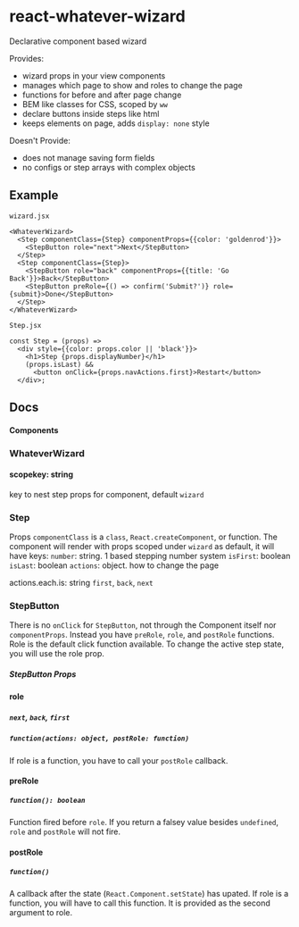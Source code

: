 # react-whatever-wizard
Declarative component based wizard

Provides:
- wizard props in your view components
- manages which page to show and roles to change the page
- functions for before and after page change
- BEM like classes for CSS, scoped by `ww`
- declare buttons inside steps like html
- keeps elements on page, adds `display: none` style

Doesn't Provide:
- does not manage saving form fields
- no configs or step arrays with complex objects

## Example
`wizard.jsx`
```
<WhateverWizard>
  <Step componentClass={Step} componentProps={{color: 'goldenrod'}}>
    <StepButton role="next">Next</StepButton>
  </Step>
  <Step componentClass={Step}>
    <StepButton role="back" componentProps={{title: 'Go Back'}}>Back</StepButton>
    <StepButton preRole={() => confirm('Submit?')} role={submit}>Done</StepButton>
  </Step>
</WhateverWizard>
```

`Step.jsx`
```
const Step = (props) =>
  <div style={{color: props.color || 'black'}}>
    <h1>Step {props.displayNumber}</h1>
    (props.isLast) &&
      <button onClick={props.navActions.first}>Restart</button>
  </div>;
```


## Docs

#### Components
### WhateverWizard
#### scopekey: string
key to nest step props for component, default `wizard`

### Step
Props `componentClass` is a `class`, `React.createComponent`, or function. The component will render with props scoped under `wizard` as default, it will have keys:
`number`: string. 1 based stepping number system
`isFirst`: boolean
`isLast`: boolean
`actions`: object. how to change the page

actions.each.is: string `first`, `back`, `next`

### StepButton
There is no `onClick` for `StepButton`, not through the Component itself nor `componentProps`.
Instead you have `preRole`, `role`, and `postRole` functions.
Role is the default click function available.
To change the active step state, you will use the role prop.

##### StepButton Props
#### role
##### `next`, `back`, `first`
##### `function(actions: object, postRole: function)`
If role is a function, you have to call your `postRole` callback.

#### preRole
##### `function(): boolean`
Function fired before `role`.
If you return a falsey value besides `undefined`, `role` and `postRole` will not fire.

#### postRole
##### `function()`
A callback after the state (`React.Component.setState`) has upated.
If role is a function, you will have to call this function.
It is provided as the second argument to role.

